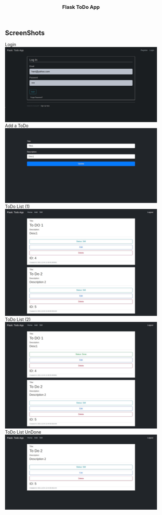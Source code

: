 <div id="top"></div>


<!-- PROJECT LOGO -->
<br />
<div align="center">
  <h3 align="center">Flask ToDo App</h3>
    <br />
</div>


<!-- ABOUT THE PROJECT -->
## ScreenShots
Login
<img src="images/screenshot (2).png" alt="Logo">
Add a ToDo
<img src="images/screenshot (3).png" alt="Logo">
ToDo List (1)
<img src="images/screenshot (4).png" alt="Logo">
ToDo List (2)
<img src="images/screenshot (5).png" alt="Logo">
ToDo List UnDone
<img src="images/screenshot (6).png" alt="Logo">
